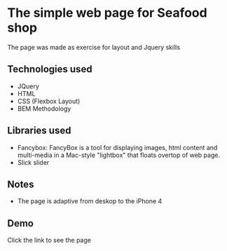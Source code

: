
# The simple web page for Seafood shop

The page was made as exercise for layout and Jquery skills

## Technologies used

- JQuery 
- HTML
- CSS (Flexbox Layout)
- BEM Methodology

## Libraries used

- Fancybox: FancyBox is a tool for displaying images, html content and multi-media in a Mac-style "lightbox" that floats overtop of web page.
- Slick slider

## Notes

- The page is adaptive from deskop to the iPhone 4

## Demo

Click the link to see the page 



